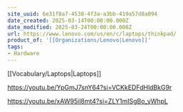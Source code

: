 ```yaml
---
site_uuid: 6e31f8a7-4538-4f3a-a3bb-419a57d8a094
date_created: 2025-03-14T00:00:00.000Z
date_modified: 2025-03-24T00:00:00.000Z
url: https://www.lenovo.com/us/en/c/laptops/thinkpad/
product_of: '[[Organizations/Lenovo|Lenovo]]'
tags:
- Hardware
---
```


[[Vocabulary/Laptops|Laptops]]


https://youtu.be/YpGmJ7snY64?si=VCKkEDFdHldBkG9r

https://youtu.be/xAW95il8mt4?si=ZLY1mISgBo_yWhpL